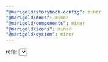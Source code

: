 ```yaml
---
"@marigold/storybook-config": minor
"@marigold/docs": minor
"@marigold/components": minor
"@marigold/icons": minor
"@marigold/system": minor
---
```


refa: <Select>
